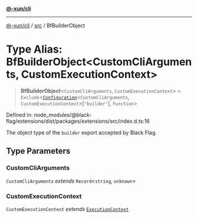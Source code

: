 [**@-xun/cli**](../../README.md)

***

[@-xun/cli](../../README.md) / [src](../README.md) / BfBuilderObject

# Type Alias: BfBuilderObject\<CustomCliArguments, CustomExecutionContext\>

> **BfBuilderObject**\<`CustomCliArguments`, `CustomExecutionContext`\> = `Exclude`\<[`Configuration`](Configuration.md)\<`CustomCliArguments`, `CustomExecutionContext`\>\[`"builder"`\], `Function`\>

Defined in: node\_modules/@black-flag/extensions/dist/packages/extensions/src/index.d.ts:16

The object type of the `builder` export accepted by Black Flag.

## Type Parameters

### CustomCliArguments

`CustomCliArguments` *extends* `Record`\<`string`, `unknown`\>

### CustomExecutionContext

`CustomExecutionContext` *extends* [`ExecutionContext`](ExecutionContext.md)
